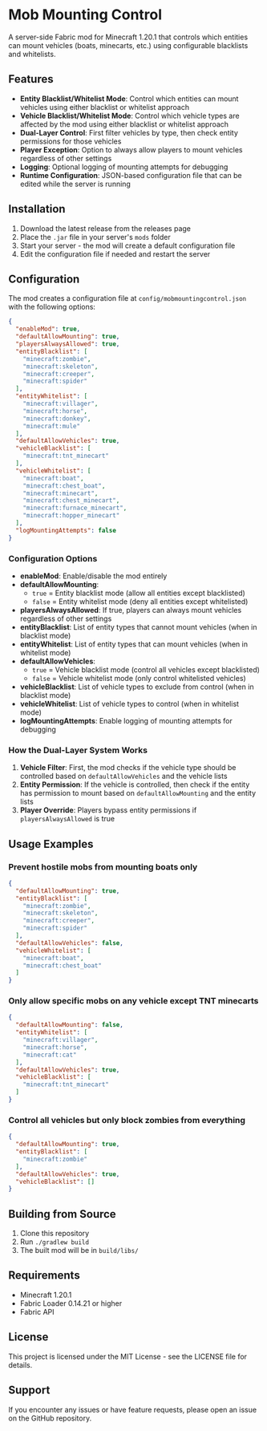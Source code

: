 # Mob Mounting Control

A server-side Fabric mod for Minecraft 1.20.1 that controls which entities can mount vehicles (boats, minecarts, etc.) using configurable blacklists and whitelists.

## Features

- **Entity Blacklist/Whitelist Mode**: Control which entities can mount vehicles using either blacklist or whitelist approach
- **Vehicle Blacklist/Whitelist Mode**: Control which vehicle types are affected by the mod using either blacklist or whitelist approach  
- **Dual-Layer Control**: First filter vehicles by type, then check entity permissions for those vehicles
- **Player Exception**: Option to always allow players to mount vehicles regardless of other settings
- **Logging**: Optional logging of mounting attempts for debugging
- **Runtime Configuration**: JSON-based configuration file that can be edited while the server is running

## Installation

1. Download the latest release from the releases page
2. Place the `.jar` file in your server's `mods` folder
3. Start your server - the mod will create a default configuration file
4. Edit the configuration file if needed and restart the server

## Configuration

The mod creates a configuration file at `config/mobmountingcontrol.json` with the following options:

```json
{
  "enableMod": true,
  "defaultAllowMounting": true,
  "playersAlwaysAllowed": true,
  "entityBlacklist": [
    "minecraft:zombie",
    "minecraft:skeleton",
    "minecraft:creeper",
    "minecraft:spider"
  ],
  "entityWhitelist": [
    "minecraft:villager",
    "minecraft:horse",
    "minecraft:donkey",
    "minecraft:mule"
  ],
  "defaultAllowVehicles": true,
  "vehicleBlacklist": [
    "minecraft:tnt_minecart"
  ],
  "vehicleWhitelist": [
    "minecraft:boat",
    "minecraft:chest_boat",
    "minecraft:minecart",
    "minecraft:chest_minecart",
    "minecraft:furnace_minecart",
    "minecraft:hopper_minecart"
  ],
  "logMountingAttempts": false
}
```

### Configuration Options

- **enableMod**: Enable/disable the mod entirely
- **defaultAllowMounting**: 
  - `true` = Entity blacklist mode (allow all entities except blacklisted)
  - `false` = Entity whitelist mode (deny all entities except whitelisted)
- **playersAlwaysAllowed**: If true, players can always mount vehicles regardless of other settings
- **entityBlacklist**: List of entity types that cannot mount vehicles (when in blacklist mode)
- **entityWhitelist**: List of entity types that can mount vehicles (when in whitelist mode)
- **defaultAllowVehicles**: 
  - `true` = Vehicle blacklist mode (control all vehicles except blacklisted)
  - `false` = Vehicle whitelist mode (only control whitelisted vehicles)
- **vehicleBlacklist**: List of vehicle types to exclude from control (when in blacklist mode)
- **vehicleWhitelist**: List of vehicle types to control (when in whitelist mode)
- **logMountingAttempts**: Enable logging of mounting attempts for debugging

### How the Dual-Layer System Works

1. **Vehicle Filter**: First, the mod checks if the vehicle type should be controlled based on `defaultAllowVehicles` and the vehicle lists
2. **Entity Permission**: If the vehicle is controlled, then check if the entity has permission to mount based on `defaultAllowMounting` and the entity lists
3. **Player Override**: Players bypass entity permissions if `playersAlwaysAllowed` is true

## Usage Examples

### Prevent hostile mobs from mounting boats only
```json
{
  "defaultAllowMounting": true,
  "entityBlacklist": [
    "minecraft:zombie",
    "minecraft:skeleton", 
    "minecraft:creeper",
    "minecraft:spider"
  ],
  "defaultAllowVehicles": false,
  "vehicleWhitelist": [
    "minecraft:boat",
    "minecraft:chest_boat"
  ]
}
```

### Only allow specific mobs on any vehicle except TNT minecarts
```json
{
  "defaultAllowMounting": false,
  "entityWhitelist": [
    "minecraft:villager",
    "minecraft:horse",
    "minecraft:cat"
  ],
  "defaultAllowVehicles": true,
  "vehicleBlacklist": [
    "minecraft:tnt_minecart"
  ]
}
```

### Control all vehicles but only block zombies from everything
```json
{
  "defaultAllowMounting": true,
  "entityBlacklist": [
    "minecraft:zombie"
  ],
  "defaultAllowVehicles": true,
  "vehicleBlacklist": []
}
```

## Building from Source

1. Clone this repository
2. Run `./gradlew build`
3. The built mod will be in `build/libs/`

## Requirements

- Minecraft 1.20.1
- Fabric Loader 0.14.21 or higher
- Fabric API

## License

This project is licensed under the MIT License - see the LICENSE file for details.

## Support

If you encounter any issues or have feature requests, please open an issue on the GitHub repository.